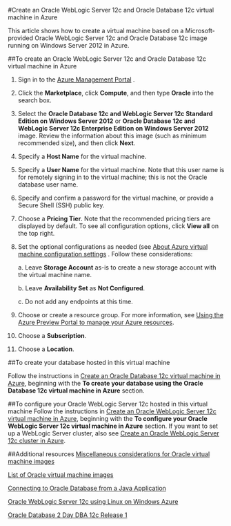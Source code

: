 <properties
	pageTitle="Oracle WebLogic Server and Database VM | Windows Azure"
	description="Create an Oracle WebLogic Server 12c and Oracle Database 12c Azure image running on Windows Server 2012, using Resource Manager deployment model."
	services="virtual-machines"
	authors="bbenz"
	documentationCenter=""
	tags="azure-resource-manager"/>

<tags
	ms.service="virtual-machines"
	ms.date="06/22/2015"
	wacn.date=""/>

#Create an Oracle WebLogic Server 12c and Oracle Database 12c virtual machine in Azure

This article shows how to create a virtual machine based on a Microsoft-provided Oracle WebLogic Server 12c and Oracle Database 12c image running on Windows Server 2012 in Azure.

<!-- deleted by customization
[AZURE.INCLUDE [learn-about-deployment-models](../includes/learn-about-deployment-models-rm-include.md)] classic deployment model.


-->
##To create an Oracle WebLogic Server 12c and Oracle Database 12c virtual machine in Azure

1. Sign in to the [Azure Management <!-- deleted by customization Portal](https://manage.windowsazure.cn/) --><!-- keep by customization: begin --> Portal](https://manage.windowsazure.cn) <!-- keep by customization: end -->.

2.	Click the **Marketplace**, click **Compute**, and then type **Oracle** into the search box.

3.	Select the **Oracle Database 12c and WebLogic Server 12c Standard Edition on Windows Server 2012** or **Oracle Database 12c and WebLogic Server 12c Enterprise Edition on Windows Server 2012** image. Review the information about this image (such as minimum recommended size), and then click **Next**.

4.	Specify a **Host Name** for the virtual machine.

5.	Specify a **User Name** for the virtual machine. Note that this user name is for remotely signing in to the virtual machine; this is not the Oracle database user name.

6.	Specify and confirm a password for the virtual machine, or provide a Secure Shell (SSH) public key.

7.	Choose a **Pricing Tier**.  Note that the recommended pricing tiers are displayed by default. To see all configuration options, click **View all** on the top right.

8. Set the optional configurations as needed <!-- keep by customization: begin --> (see [About Azure virtual machine configuration settings](https://msdn.microsoft.com/zh-cn/library/azure/dn763935.aspx) <!-- keep by customization: end -->. Follow these considerations:

	a. Leave **Storage Account** as-is to create a new storage account with the virtual machine name.

	b. Leave **Availability Set** as **Not Configured**.

	c. Do not add any endpoints at this time.

9.	Choose or create a resource group. For more information, see [Using the Azure <!-- deleted by customization Management --><!-- keep by customization: begin --> Preview <!-- keep by customization: end --> Portal to manage your Azure resources](/documentation/articles/resource-group-portal).

10. Choose a **Subscription**.

11. Choose a **Location**.


##To create your database hosted in this virtual machine

Follow the instructions in [Create an Oracle Database 12c virtual machine in Azure](/documentation/articles/virtual-machines-creating-oracle-database-virtual-machine), beginning with the **To create your database using the Oracle Database 12c virtual machine in Azure** section.

##To configure your Oracle WebLogic Server 12c hosted in this virtual machine
Follow the instructions in [Create an Oracle WebLogic Server 12c virtual machine in Azure](/documentation/articles/virtual-machines-creating-oracle-webLogic-server-12c-virtual-machine), beginning with the **To configure your Oracle WebLogic Server 12c virtual machine in Azure** section. If you want to set up a WebLogic Server cluster, also see [Create an Oracle WebLogic Server 12c cluster in Azure](/documentation/articles/virtual-machines-creating-oracle-webLogic-server-12c-cluster).

##Additional resources
[Miscellaneous considerations for Oracle virtual machine images](/documentation/articles/miscellaneous-considerations-for-oracle-virtual-machine-images-new-article)

[List of Oracle virtual machine images](/documentation/articles/virtual-machines-oracle-list-oracle-virtual-machine-images)

[Connecting to Oracle Database from a Java Application](http://docs.oracle.com/cd/E11882_01/appdev.112/e12137/getconn.htm#TDPJD136)

[Oracle WebLogic Server 12c using Linux on Windows Azure](http://www.oracle.com/technetwork/middleware/weblogic/learnmore/oracle-weblogic-on-azure-wp-2020930.pdf)

[Oracle Database 2 Day DBA 12c Release 1](http://docs.oracle.com/cd/E16655_01/server.121/e17643/toc.htm)
